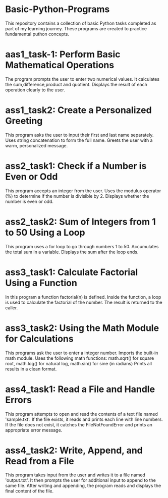 # Basic-Python-Programs
This repository contains a collection of basic Python tasks completed as part of my learning journey.
These programs are created to practice fundamental puthon concepts.

# aas1_task-1: Perform Basic Mathematical Operations
The program prompts the user to enter two numerical values.
It calculates the sum,difference,product and quotient.
Displays the result of each operation clearly to the user.

# ass1_task2: Create a Personalized Greeting
This program asks the user to input their first and last name separately.
Uses string concatenation to form the full name.
Greets the user with a warm, personalized message.

# ass2_task1: Check if a Number is Even or Odd
This program accepts an integer from the user.
Uses the modulus operator (%) to determine if the number is divisible by 2.
Displays whether the number is even or odd.

# ass2_task2: Sum of Integers from 1 to 50 Using a Loop
This program uses a for loop to go through numbers 1 to 50.
Accumulates the total sum in a variable.
Displays the sum after the loop ends.

# ass3_task1: Calculate Factorial Using a Function 
In this program a function factorial(n) is defined.
Inside the function, a loop is used to calculate the factorial of the number.
The result is returned to the caller.

# ass3_task2: Using the Math Module for Calculations
This programs ask the user to enter a integer number.
Imports the built-in math module.
Uses the following math functions: math.sqrt() for square root, math.log() for natural log, math.sin() for sine (in radians)
Prints all results in a clean format.

# ass4_task1: Read a File and Handle Errors
This program attempts to open and read the contents of a text file named 'sample.txt'.
If the file exists, it reads and prints each line with line numbers.
If the file does not exist, it catches the FileNotFoundError and prints an appropriate error message.

# ass4_task2: Write, Append, and Read from a File
This program takes input from the user and writes it to a file named 'output.txt'.
It then prompts the user for additional input to append to the same file.
After writing and appending, the program reads and displays the final content of the file.



